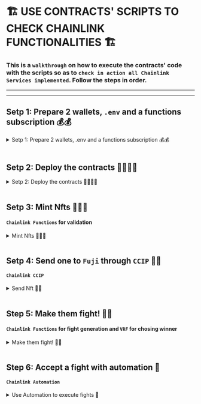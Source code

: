 # 🏗️ USE CONTRACTS' SCRIPTS TO CHECK CHAINLINK FUNCTIONALITIES 🏗️

### This is a `walkthrough` on how to execute the contracts' code with the scripts so as to `check in action all Chainlink Services implemented`. Follow the steps in order.

---

---

## Setp 1: Prepare 2 wallets, `.env` and a functions subscription 💰💰

<details><summary> Setp 1: Prepare 2 wallets, .env and a functions subscription 💰💰 </summary>

### Settning up `.env` 🔏

1. Create and fill up an [.env](../.env.example) file with your secret values. Check [.env.example](../.env.example).

   - Get yout EtherScan API key from [here](https://etherscan.io/apis).
   - Get a Sepolia RPC_URL node provider from [here](https://www.alchemy.com/).
   - Get an OpenAI API key. (Not needed in this PoC yet)

### Setting up wallets 💰

2. Set your addresses value in the [Utils.sol](../contracts/Utils.sol) file. It's very visible just enter the file.

```solidity
// Utils.sol

// For now change just the parameters below
address constant DEPLOYER = YOUR_METAMASK_ADDRESS; //🟢 <--
address constant PLAYER_FOR_FIGHTS = YOUR_OTHER_ADDRESS; // 🟢
```

3. Fund your metamask wallet with funds. To use the contracts you will need to have 2 accounts with funds in the following chains: Sepolia and Fuji:

   3.1. Native coin in Fuji-Avalanche and Sepolia-Ethereum.

   3.2. Get LINK token too.

   - An [ETH-Faucet](https://sepoliafaucet.com/).
   - [LINK-Official-Faucet](https://faucets.chain.link/) that also provides AVL if connected to AVL chains like Fuji.

### Settning up Functions Subscriptions 🔢

1. In this example we won't fight in Fuji so you will only need a subscription
   to Sepolia --> [Chainlink Functions Sepolia Subs UI](https://functions.chain.link/)

2. Fund the subscription with at least 0.7 LINK. (Recomended 1.5 LINK)

3. Change the `ETH_SEPOLIA_FUNCS_SUBS_ID` 🟢 in the [Utils.sol](../contracts/Utils.sol) to
   the one you just got.

---

</details>
<br/>

## Setp 2: Deploy the contracts 📜📜📜📜

<details><summary> Setp 2: Deploy the contracts 📜📜📜📜  </summary>

Now its time to deploy the contracts. We will deploy the contracts in the following order:

> 📘 **Note** ℹ️: Delete `--etherscan-api-key $S_ETHERSCAN_API_KEY_VERIFY --verify` if you don't wanna verify the contracts.

> 📘 **Note 2** ℹ️: We don't use `--ffi` functionality just in case there are some shell commands that are not available in your machine. Thus you will have to manually copy 3 values in a Utils file.

```bash
cd src/backend/

source .env

forge script script/Deployment.s.sol --rpc-url $S_RPC_URL_SEPOLIA --private-key $S_SK_DEPLOYER --broadcast --etherscan-api-key $S_ETHERSCAN_API_KEY_VERIFY --verify
```

> 🚧**Note 2**⚠️ : Press save on Utils.sol every time you change a value.

Now in the [Utils.sol](../contracts/Utils.sol) change the `DEPLOYED_SEPOLIA_COLLECTION`, `SEPOLIA_FIGHT_MATCHMAKER`, `DEPLOYED_SEPOLIA_COLLECTION` and `SEPOLIA_FIGHT_EXECUTOR` addresses values to the ones you will see logged at the beggining of the command execution in the terminal. Check the contracts on [Etherscan](https://sepolia.etherscan.io/).

Now run:

```bash
forge script script/Deployment.s.sol --rpc-url $AVL_NODE_PROVIDER --private-key $S_SK_DEPLOYER --broadcast --etherscan-api-key $S_ETHERSCAN_API_KEY_VERIFY --verify
```

Now change in [Utils.sol](../contracts/Utils.sol) change the `DEPLOYED_FUJI_BARRACKS` address value to the one you will se printed onto the screen again and then run:

```bash
forge script script/Deployment.s.sol --sig "initSepoliaCollection()" --rpc-url $S_RPC_URL_SEPOLIA --private-key $S_SK_DEPLOYER --broadcast
```

**TODO**: if we have time automate this process with chainlink tool-kit

Now add a consumers from the UI in your Functions Subscription the address `DEPLOYED_SEPOLIA_COLLECTION` and `SEPOLIA_FIGHT_EXECUTOR`.

---

</details>
<br/>

## Setp 3: Mint Nfts 👨‍👨‍👧

#### `Chainlink Functions` for validation

<details><summary> Mint Nfts 👨‍👨‍👧   </summary>

Mint 3 NFTs, 2 of them will fight and we will
send 1 to Fuji and back.

Run it 3 times for 3 NFTs.

> 📘 **Note** ℹ️: If you want them to have differnet
> prompts change the `VALID_PROMPT` value in [Utils.sol](../contract/Utils.sol). Make them short though we don't have length checkers yet. Like 3 words as much in each field.

```bash
forge script script/eth-MintNft.s.sol --rpc-url $S_RPC_URL_SEPOLIA --private-key $S_SK_DEPLOYER --broadcast
```

---

</details>
<br/>

## Setp 4: Send one to `Fuji` through `CCIP` 🏣📮

#### `Chainlink CCIP`

<details><summary> Send Nft 🏣📮 </summary>

We will send NFT with ID == 3 from `Sepolia` to `Fuji`. This will take around 15min as Sepolia finalization time is 15min.

```bash
forge script script/SendNftCCIP.s.sol --rpc-url $S_RPC_URL_SEPOLIA --private-key $S_SK_DEPLOYER --broadcast
```

If you want to send it back just run after 15-20min have passed the following command. It will take a bit less time to come back as Fuji finalization time is shorter:

```bash
forge script script/SendNftCCIP.s.sol --rpc-url $AVL_NODE_PROVIDER --private-key $S_SK_DEPLOYER --broadcast
```

> 📘 **Note** ℹ️: Check your contract at [SnowTrace](https://testnet.snowtrace.io/) in the `Internal Transactions` section to see if the NFT has arrived. If so there will be more than 2 internal transactions.

---

</details>
<br/>

## Step 5: Make them fight! 👊🤯

#### `Chainlink Functions` for fight generation and `VRF` for chosing winner

<details><summary> Make them fight! 👊🤯   </summary>

First we will request a fight with `DPELOYER` using NFT1,
then we will accept it with `PLAYER_FOR_FIGHTS` using NFT2.

> 📘 **Note** ℹ️: `DEPLOYER` owns NFT2 but the script we are gonna run transfers it to `PLAYER_FOR_FIGHTS`.

```bash
# Request a fight
forge script script/eth-Fight.s.sol --rpc-url $S_RPC_URL_SEPOLIA --private-key $S_SK_DEPLOYER --broadcast
```

```bash
# Accept the fight
forge script script/eth-Fight.s.sol --rpc-url $S_RPC_URL_SEPOLIA --private-key $S_SK_DEPLOYER --broadcast --sig "accept()"
```

Now you should see in your `Chainlink Functions` subscription the request going on. When functions fulfill its request then you will see in your `VRF` subscripton a request pending. You should be able to see the `VRF` subscription at [https://vrf.chain.link/sepolia/YOUR_VRF_SUBS_ID](https://vrf.chain.link/sepolia/) You can consult the VRF ID in Etherscan from the `FightExecutor` contract. Or run this command in the terminal:

```bash
forge script script/CheckVrfSubsIs.s.sol --rpc-url $S_RPC_URL_SEPOLIA --private-key $S_SK_DEPLOYER
```

> 🚧 **Note** ⚠️: When we were testing all it seems like there are no nodes
> fulfilling VRF request on Sepolia as it remains pending for hours and never answered. In that case run the following command to decide a winner:

```bash
forge script script/eth-Fight.s.sol --rpc-url $S_RPC_URL_SEPOLIA --private-key $S_SK_DEPLOYER --broadcast --sig "settle()"
```

---

</details>
<br/>

## Step 6: Accept a fight with automation 🤖

#### `Chainlink Automation`

<details><summary> Use Automation to execute fights 🤖 </summary>

I couldn't test the automation code but its written in the contracts. Reasons why:

- In Sepolia testnet: One day I could deploy register automation but the other days I was getting: auto-approved disabled. I tried registring the upkeep with Chainlinks UI but it said `Pending approval...` and never changed.

- In Fuji: It was just failing with rever reason `evm error` from the `KeeperRegistryLogicB2_1.sol` contract.

Whenever we manage to create a succesfull regstration this commands should
request a fight and that fight would be later accepted by the Keeper.

```bash
# Automates nft id 2.
forge script script/eth-AutomatedFight.s.sol --rpc-url $S_RPC_URL_SEPOLIA --private-key $S_SK_PLAYER --broadcast

```

```bash
# Nft id 1 requests a fight, as nftid 2 is automated it should be accepted in the next block.
forge script script/eth-AutomatedFight.s.sol --rpc-url $S_RPC_URL_SEPOLIA --private-key $S_SK_DEPLOYER --broadcast --sig "request()"
```

---

</details>
<br/>
